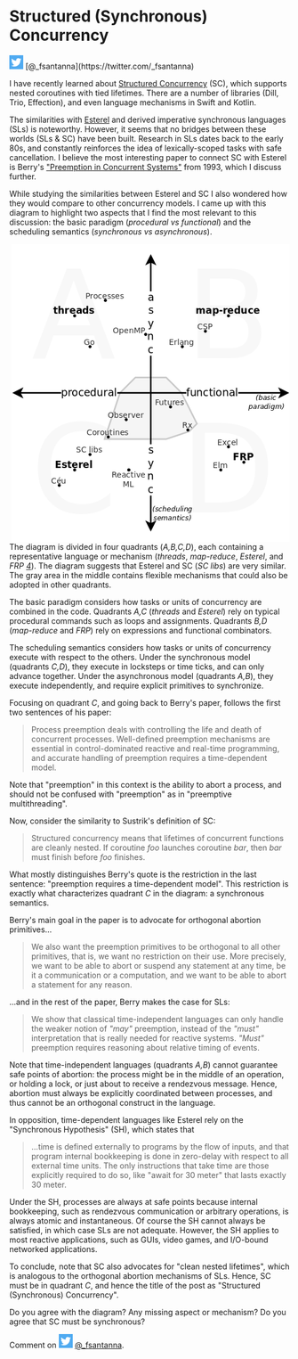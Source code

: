 # Structured (Synchronous) Concurrency

<img src="twitter.png" valign="center">
[@_fsantanna](https://twitter.com/_fsantanna)

I have recently learned about [Structured Concurrency][1] (SC), which supports
nested coroutines with tied lifetimes.
There are a number of libraries (Dill, Trio, Effection), and even language
mechanisms in Swift and Kotlin.

The similarities with [Esterel][2] and derived imperative synchronous languages
(SLs) is noteworthy.
However, it seems that no bridges between these worlds (SLs & SC) have been
built.
Research in SLs dates back to the early 80s, and constantly reinforces the idea
of lexically-scoped tasks with safe cancellation.
I believe the most interesting paper to connect SC with Esterel is Berry's
["Preemption in Concurrent Systems"][3] from 1993, which I discuss further.

While studying the similarities between Esterel and SC I also wondered how they
would compare to other concurrency models.
I came up with this diagram to highlight two aspects that I find the most
relevant to this discussion: the basic paradigm (*procedural vs functional*)
and the scheduling semantics (*synchronous vs asynchronous*).

<img src="paradigms.png" align="right">

The diagram is divided in four quadrants (*A,B,C,D*), each containing a
representative language or mechanism (*threads*, *map-reduce*, *Esterel*, and
*FRP [4]*).
The diagram suggests that Esterel and SC (*SC libs*) are very similar.
The gray area in the middle contains flexible mechanisms that could also be
adopted in other quadrants.

The basic paradigm considers how tasks or units of concurrency are combined in
the code.
Quadrants *A,C* (*threads* and *Esterel*) rely on typical procedural commands
such as loops and assignments.
Quadrants *B,D* (*map-reduce* and *FRP*) rely on expressions and functional
combinators.

The scheduling semantics considers how tasks or units of concurrency execute
with respect to the others.
Under the synchronous model (quadrants *C,D*), they execute in locksteps or
time ticks, and can only advance together.
Under the asynchronous model (quadrants *A,B*), they execute independently, and
require explicit primitives to synchronize.

Focusing on quadrant *C*, and going back to Berry's paper, follows the first
two sentences of his paper:

> Process preemption deals with controlling the life and death of concurrent
> processes.
> Well-defined preemption mechanisms are essential in control-dominated
> reactive and real-time programming, and accurate handling of preemption
> requires a time-dependent model.

Note that "preemption" in this context is the ability to abort a process, and
should not be confused with "preemption" as in "preemptive multithreading".

Now, consider the similarity to Sustrik's definition of SC:

> Structured concurrency means that lifetimes of concurrent functions are
> cleanly nested.
> If coroutine *foo* launches coroutine *bar*, then *bar* must finish before
> *foo* finishes.

What mostly distinguishes Berry's quote is the restriction in the last
sentence: "preemption requires a time-dependent model".
This restriction is exactly what characterizes quadrant *C* in the diagram: a
synchronous semantics.

Berry's main goal in the paper is to advocate for orthogonal abortion
primitives...

<!--
> ...preemption primitives should be provided at first-class level and with
> full orthogonality with respect to all other primitives, including
> concurrency and communication;
-->

> We also want the preemption primitives to be orthogonal to all other
> primitives, that is, we want no restriction on their use.
> More precisely, we want to be able to abort or suspend any statement at any
> time, be it a communication or a computation, and we want to be able to abort
> a statement for any reason.

...and in the rest of the paper, Berry makes the case for SLs:

> We show that classical time-independent languages can only handle the weaker
> notion of *"may"* preemption, instead of the *"must"* interpretation that is
> really needed for reactive systems.
> *"Must"* preemption requires reasoning about relative timing of events.

Note that time-independent languages (quadrants *A,B*) cannot guarantee safe
points of abortion:
    the process might be in the middle of an operation,
    or holding a lock,
    or just about to receive a rendezvous message.
Hence, abortion must always be explicitly coordinated between processes, and
thus cannot be an orthogonal construct in the language.

In opposition, time-dependent languages like Esterel rely on the
"Synchronous Hypothesis" (SH), which states that

> ...time is defined externally to programs by the flow of inputs, and that
> program internal bookkeeping is done in zero-delay with respect to all
> external time units.
> The only instructions that take time are those explicitly required to do so,
> like "await for 30 meter" that lasts exactly 30 meter.

Under the SH, processes are always at safe points because internal bookkeeping,
such as rendezvous communication or arbitrary operations, is always atomic and
instantaneous.
Of course the SH cannot always be satisfied, in which case SLs are not
adequate.
However, the SH applies to most reactive applications, such as GUIs, video
games, and I/O-bound networked applications.

To conclude, note that SC also advocates for "clean nested lifetimes", which
is analogous to the orthogonal abortion mechanisms of SLs.
Hence, SC must be in quadrant *C*, and hence the title of the post as
"Structured (Synchronous) Concurrency".

Do you agree with the diagram? Any missing aspect or mechanism?
Do you agree that SC must be synchronous?

Comment on <img src="twitter.png" valign="center"> [@_fsantanna](https://twitter.com/_fsantanna/status/1495115884637134852).

[1]: https://en.wikipedia.org/wiki/Structured_concurrency
[2]: https://en.wikipedia.org/wiki/Esterel
[3]: http://citeseerx.ist.psu.edu/viewdoc/download?doi=10.1.1.42.1557&rep=rep1&type=pdf
[4]: https://en.wikipedia.org/wiki/Functional_reactive_programming

<!--
parallel, non-determinism, synchronization primitives
lock-step, cooperative, determinism, asynchronous calls

Keywords for the procedural quadrants (*A* and *C*): imperative, control-flow,
Keywords for the functional quadrants (*B* and *D*): lambdas, data-flow

Other links:

- SC libraries:
    - Dill: http://libdill.org/structured-concurrency.html
    - Trio:
    - Notes on structured concurrency, or: Go statement considered harmful
        - sequential, goto
    - https://vorpus.org/blog/notes-on-structured-concurrency-or-go-statement-considered-harmful/
- Elm:
    - https://elm-lang.org/news/farewell-to-frp
    - https://groups.google.com/g/elm-discuss/c/YFz2IMSLRWI
- Kotlin: https://proandroiddev.com/structured-concurrency-in-action-97c749a8f755

- interactive/reactive as defined by Berry
- parallelism vs auto-sync
- intersection on I/O bound (network, DBs for sync)
- async has problem when multiple lines depend on each other
- Ceu
    - Reactive: code executes in reactions to events
    - Synchronous: reactions run to completion, i.e., there's no implicit preemption or real parallelism (this avoids explicit synchronization: locks, queues, etc)
    - Structured: programs use structured control mechanisms, such as "await" (to suspend a line of execution), and "par" (to combine multiple awaiting lines of execution)
    - Structured programming avoids deep nesting of callbacks letting you write programs in direct/sequential style. In addition, when a line of execution is aborted, all allocated resources are safely released.
    - In comparison to FRP/dataflow, it is more imperative supporting sequences/loops/conditionals/parallels. The notion of (multiple) program counter is explicit. Also, everything is lexically scoped, there's no GC involved.
    - In comparison to promises/futures, it provides lexical parallel constructs, allowing the branches to share local variables and, more importantly, supporting safe abortion of code (with the "par/or"). 
    - In comparison to Esterel:
        1. Dynamic abstractions with lexical scope (vs. mostly static language). You can dynamically spawn code into a lexically-scoped pool.
        2. Internal/fine-grained determinism (vs. external determinism). All statements execute in a deterministic order. E.g., if you have two printf's in parallel awaking from the same event, they will execute in lexical order.
        3. Safe integration with C. When calling a C function that returns a pointer (e.g., "malloc"), Céu forces you to write a finalization clause (in which you can call "free"). If this code is somehow aborted, the "free" is called automatically.
        4. Timers as first-class events (e.g., "await 1s"). Besides the convenience, Céu adjusts timers in sequence, e.g., if a first timer awakes a little bit late (due to system overhead), the timer in sequence will compensate.
        5. Internal events are stack-based (vs. queue based). This allows co-routine-like functionality, resumable exceptions, and some other mechanisms.
        6. Event-based logical notion of time (vs. tick based). A single event can occur at a logical time (related to #2).
-->
